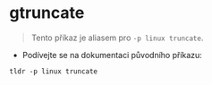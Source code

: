 # gtruncate

> Tento příkaz je aliasem pro `-p linux truncate`.

- Podívejte se na dokumentaci původního příkazu:

`tldr -p linux truncate`
